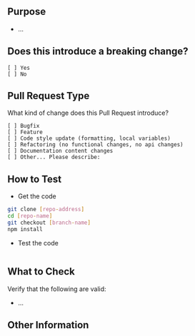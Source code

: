 ## Purpose

<!-- Describe the intention of the changes being proposed. What problem does it solve or functionality does it add? -->
* ...

## Does this introduce a breaking change?

<!-- Mark one with an "x". -->
```text
[ ] Yes
[ ] No
```

## Pull Request Type

What kind of change does this Pull Request introduce?

<!-- Please check the one that applies to this PR using "x". -->
```text
[ ] Bugfix
[ ] Feature
[ ] Code style update (formatting, local variables)
[ ] Refactoring (no functional changes, no api changes)
[ ] Documentation content changes
[ ] Other... Please describe:
```

## How to Test

* Get the code

```bash
git clone [repo-address]
cd [repo-name]
git checkout [branch-name]
npm install
```

* Test the code
<!-- Add steps to run the tests suite and/or manually test -->
```text
```

## What to Check

Verify that the following are valid:

* ...

## Other Information

<!-- Add any other helpful information that may be needed here. -->
